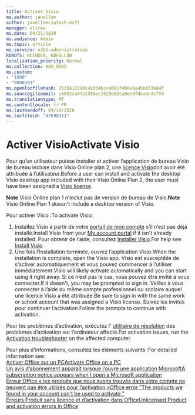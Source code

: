 ```yaml
---
title: Activer Visio
ms.author: janellem
author: janellemcintosh-msft
manager: eliree
ms.date: 04/21/2020
ms.audience: Admin
ms.topic: article
ms.service: o365-administration
ROBOTS: NOINDEX, NOFOLLOW
localization_priority: Normal
ms.collection: Adm_O365
ms.custom:
- "1800"
- "9000201"
ms.openlocfilehash: 353381239dc42d34bcc4661f4b6e6a45b6536d4f
ms.sourcegitcommit: c6692ce0fa1358ec3529e59ca0ecdfdea4cdc759
ms.translationtype: MT
ms.contentlocale: fr-FR
ms.lasthandoff: 09/14/2020
ms.locfileid: "47698311"
---
```

# <a name="activate-visio"></a><span data-ttu-id="1cbff-102">Activer Visio</span><span class="sxs-lookup"><span data-stu-id="1cbff-102">Activate Visio</span></span>

<span data-ttu-id="1cbff-103">Pour qu’un utilisateur puisse installer et activer l’application de bureau Visio de bureau incluse dans Visio Online plan 2, une [licence Visio](https://docs.microsoft.com/microsoft-365/admin/add-users/add-users)doit avoir été attribuée à l’utilisateur.</span><span class="sxs-lookup"><span data-stu-id="1cbff-103">Before a user can install and activate the desktop Visio desktop app included with their Visio Online Plan 2, the user must have been assigned a [Visio license](https://docs.microsoft.com/microsoft-365/admin/add-users/add-users).</span></span>

<span data-ttu-id="1cbff-104">**Note** Visio Online plan 1 n’inclut pas de version de bureau de Visio.</span><span class="sxs-lookup"><span data-stu-id="1cbff-104">**Note** Visio Online Plan 1 doesn't include a desktop version of Visio.</span></span>

<span data-ttu-id="1cbff-105">Pour activer Visio :</span><span class="sxs-lookup"><span data-stu-id="1cbff-105">To activate Visio:</span></span>

1. <span data-ttu-id="1cbff-106">Installez Visio à partir de votre [portail de mon compte](https://portal.office.com/account#installs) s’il n’est pas déjà installé.</span><span class="sxs-lookup"><span data-stu-id="1cbff-106">Install Visio from your [My account portal](https://portal.office.com/account#installs) if it isn't already installed.</span></span> <span data-ttu-id="1cbff-107">Pour obtenir de l’aide, consultez [Installer Visio](https://support.office.com/article/f98f21e3-aa02-4827-9167-ddab5b025710?wt.mc_id=OfficeAdm_ClientDIA_Alchemy1800).</span><span class="sxs-lookup"><span data-stu-id="1cbff-107">For help see [Install Visio](https://support.office.com/article/f98f21e3-aa02-4827-9167-ddab5b025710?wt.mc_id=OfficeAdm_ClientDIA_Alchemy1800).</span></span>
2. <span data-ttu-id="1cbff-108">Une fois l’installation terminée, ouvrez l’application Visio.</span><span class="sxs-lookup"><span data-stu-id="1cbff-108">When the installation is complete, open the Visio app.</span></span> <span data-ttu-id="1cbff-109">Visio est susceptible de s’activer automatiquement et vous pouvez commencer à l’utiliser immédiatement.</span><span class="sxs-lookup"><span data-stu-id="1cbff-109">Visio will likely activate automatically and you can start using it right away.</span></span> <span data-ttu-id="1cbff-110">Si ce n’est pas le cas, vous pouvez être invité à vous connecter.</span><span class="sxs-lookup"><span data-stu-id="1cbff-110">If it doesn't, you may be prompted to sign in.</span></span> <span data-ttu-id="1cbff-111">Veillez à vous connecter à l’aide du même compte professionnel ou scolaire auquel une licence Visio a été attribuée.</span><span class="sxs-lookup"><span data-stu-id="1cbff-111">Be sure to sign in with the same work or school account that was assigned a Visio license.</span></span> <span data-ttu-id="1cbff-112">Suivez les invites pour continuer l’activation.</span><span class="sxs-lookup"><span data-stu-id="1cbff-112">Follow the prompts to continue with activation.</span></span> 

<span data-ttu-id="1cbff-113">Pour les problèmes d’activation, exécutez l' [utilitaire de résolution](https://aka.ms/SARA-OfficeActivation-Alchemy) des problèmes d’activation sur l’ordinateur affecté.</span><span class="sxs-lookup"><span data-stu-id="1cbff-113">For activation issues, run the [Activation troubleshooter](https://aka.ms/SARA-OfficeActivation-Alchemy) on the affected computer.</span></span>

<span data-ttu-id="1cbff-114">Pour plus d’informations, consultez les éléments suivants :</span><span class="sxs-lookup"><span data-stu-id="1cbff-114">For detailed information see:</span></span><br>
[<span data-ttu-id="1cbff-115">Activer Office sur un PC</span><span class="sxs-lookup"><span data-stu-id="1cbff-115">Activate Office on a PC</span></span>](https://support.office.com/article/5bd38f38-db92-448b-a982-ad170b1e187e?wt.mc_id=OfficeAdm_ClientDIA_Alchemy1800)<br>
[<span data-ttu-id="1cbff-116">Un avis d’abonnement apparaît lorsque j’ouvre une application Microsoft</span><span class="sxs-lookup"><span data-stu-id="1cbff-116">A subscription notice appears when I open a Microsoft application</span></span>](https://support.office.com/article/4cabe32c-f594-4c0e-9191-3d3ade10cceb?wt.mc_id=OfficeAdm_ClientDIA_Alchemy1800)<br>
[<span data-ttu-id="1cbff-117">Erreur Office « les produits que nous avons trouvés dans votre compte ne peuvent pas être utilisés pour l’activation <app> »</span><span class="sxs-lookup"><span data-stu-id="1cbff-117">Office error "The products we found in your account can't be used to activate <app>"</span></span>](https://support.office.com/article/c9f9a0b3-5aae-4131-8077-21e6a59f141e?wt.mc_id=OfficeAdm_ClientDIA_Alchemy1800)<br>
[<span data-ttu-id="1cbff-118">Erreurs Produit sans licence et d’activation dans Office</span><span class="sxs-lookup"><span data-stu-id="1cbff-118">Unlicensed Product and activation errors in Office</span></span>](https://support.office.com/article/0d23d3c0-c19c-4b2f-9845-5344fedc4380?wt.mc_id=OfficeAdm_ClientDIA_Alchemy1800)